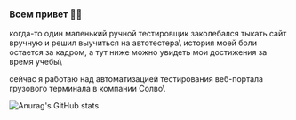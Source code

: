 ### Всем привет :face_exhaling:

когда-то один маленький ручной тестировщик заколебался тыкать сайт вручную и решил выучиться на автотестера\\
история моей боли остается за кадром, а тут ниже можно увидеть мои достижения за время учебы\\



сейчас я работаю над автоматизацией тестирования веб-портала грузового терминала в компании Солво\\

![Anurag's GitHub stats](https://github-readme-stats.vercel.app/api?username=SashkaDikaya&show_icons=true&theme=radical)


<!--
**SashkaDikaya/SashkaDikaya** is a ✨ _special_ ✨ repository because its `README.md` (this file) appears on your GitHub profile.

Here are some ideas to get you started:

- 🔭 I’m currently working on ...
- 🌱 I’m currently learning ...
- 👯 I’m looking to collaborate on ...
- 🤔 I’m looking for help with ...
- 💬 Ask me about ...
- 📫 How to reach me: ...
- 😄 Pronouns: ...
- ⚡ Fun fact: ...
-->
